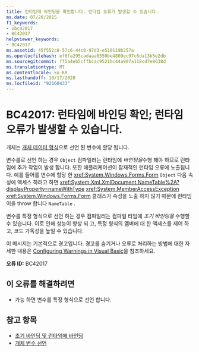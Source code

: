 ```yaml
---
title: 런타임에 바인딩을 확인합니다. 런타임 오류가 발생할 수 있습니다.
ms.date: 07/20/2015
f1_keywords:
- vbc42017
- BC42017
helpviewer_keywords:
- BC42017
ms.assetid: 45f552c8-57c6-44c0-97d3-e510119b257a
ms.openlocfilehash: ef0fa295cadaaa0550be4809ec97c6da13b5e2db
ms.sourcegitcommit: ff5a4eb5cffbcac9521bc44a907a118cd7e8638d
ms.translationtype: MT
ms.contentlocale: ko-KR
ms.lasthandoff: 10/17/2020
ms.locfileid: "92160433"
---
```

# <a name="bc42017-late-bound-resolution-runtime-errors-could-occur"></a>BC42017: 런타임에 바인딩 확인; 런타임 오류가 발생할 수 있습니다.

개체는 [개체 데이터 형식](../data-types/object-data-type.md)으로 선언 된 변수에 할당 됩니다.

 변수를로 선언 하는 경우 `Object` 컴파일러는 런타임에 *바인딩을*수행 해야 하므로 런타임에 추가 작업이 발생 합니다. 또한 애플리케이션이 잠재적인 런타임 오류에 노출됩니다. 예를 들어를 변수에 할당 한 <xref:System.Windows.Forms.Form> `Object` 다음 속성에 액세스 하려고 하면 <xref:System.Xml.XmlDocument.NameTable%2A?displayProperty=nameWithType> <xref:System.MemberAccessException> <xref:System.Windows.Forms.Form> 클래스가 속성을 노출 하지 않기 때문에 런타임이을 throw 합니다 `NameTable` .

 변수를 특정 형식으로 선언 하는 경우 컴파일러는 컴파일 타임에 *초기 바인딩을* 수행할 수 있습니다. 이로 인해 성능이 향상 되 고, 특정 형식의 멤버에 대 한 액세스를 제어 하 고, 코드 가독성을 높일 수 있습니다.

 이 메시지는 기본적으로 경고입니다. 경고를 숨기거나 오류로 처리하는 방법에 대한 자세한 내용은 [Configuring Warnings in Visual Basic](/visualstudio/ide/configuring-warnings-in-visual-basic)을 참조하세요.

 **오류 ID:** BC42017

## <a name="to-correct-this-error"></a>이 오류를 해결하려면

- 가능 하면 변수를 특정 형식으로 선언 합니다.

## <a name="see-also"></a>참고 항목

- [초기 바인딩 및 런타임에 바인딩](../../programming-guide/language-features/early-late-binding/index.md)
- [개체 변수 선언](../../programming-guide/language-features/variables/object-variable-declaration.md)
